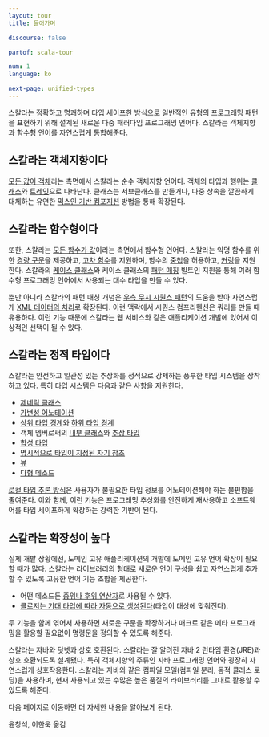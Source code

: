 ```yaml
---
layout: tour
title: 들어가며

discourse: false

partof: scala-tour

num: 1
language: ko

next-page: unified-types
---
```


스칼라는 정확하고 명쾌하며 타입 세이프한 방식으로 일반적인 유형의 프로그래밍 패턴을 표현하기 위해 설계된 새로운 다중 패러다임 프로그래밍 언어다. 스칼라는 객체지향과 함수형 언어를 자연스럽게 통합해준다.

## 스칼라는 객체지향이다 ##
[모든 값이 객체](unified-types.html)라는 측면에서 스칼라는 순수 객체지향 언어다. 객체의 타입과 행위는 [클래스](classes.html)와 [트레잇](traits.html)으로 나타난다. 클래스는 서브클래스를 만들거나, 다중 상속을 깔끔하게 대체하는 유연한 [믹스인 기반 컴포지션](mixin-class-composition.html) 방법을 통해 확장된다.

## 스칼라는 함수형이다 ##
또한, 스칼라는 [모든 함수가 값](unified-types.html)이라는 측면에서 함수형 언어다. 스칼라는 익명 함수를 위한 [경량 구문](anonymous-function-syntax.html)을 제공하고, [고차 함수](higher-order-functions.html)를 지원하며, 함수의 [중첩](nested-functions.html)을 허용하고, [커링](currying.html)을 지원한다. 스칼라의 [케이스 클래스](case-classes.html)와 케이스 클래스의 [패턴 매칭](pattern-matching.html) 빌트인 지원을 통해 여러 함수형 프로그래밍 언어에서 사용되는 대수 타입을 만들 수 있다.

뿐만 아니라 스칼라의 패턴 매칭 개념은 [우측 무시 시퀀스 패턴](regular-expression-patterns.html)의 도움을 받아 자연스럽게 [XML 데이터의 처리](xml-processing.html)로 확장된다. 이런 맥락에서 시퀀스 컴프리헨션은 쿼리를 만들 때 유용하다. 이런 기능 때문에 스칼라는 웹 서비스와 같은 애플리케이션 개발에 있어서 이상적인 선택이 될 수 있다.

## 스칼라는 정적 타입이다 ##
스칼라는 안전하고 일관성 있는 추상화를 정적으로 강제하는 풍부한 타입 시스템을 장착하고 있다. 특히 타입 시스템은 다음과 같은 사항을 지원한다.

* [제네릭 클래스](generic-classes.html)
* [가변성 어노테이션](variances.html)
* [상위 타입 경계](upper-type-bounds.html)와 [하위 타입 경계](lower-type-bounds.html)
* 객체 멤버로써의 [내부 클래스](inner-classes.html)와 [추상 타입](abstract-types.html)
* [합성 타입](compound-types.html)
* [명시적으로 타입이 지정된 자기 참조](self-types.html)
* [뷰](views.html)
* [다형 메소드](polymorphic-methods.html)

[로컬 타입 추론 방식](local-type-inference.html)은 사용자가 불필요한 타입 정보를 어노테이션해야 하는 불편함을 줄여준다. 이와 함께, 이런 기능은 프로그래밍 추상화를 안전하게 재사용하고 소프트웨어를 타입 세이프하게 확장하는 강력한 기반이 된다.

## 스칼라는 확장성이 높다 ##
실제 개발 상황에선, 도메인 고유 애플리케이션의 개발에 도메인 고유 언어 확장이 필요할 때가 많다. 스칼라는 라이브러리의 형태로 새로운 언어 구성을 쉽고 자연스럽게 추가할 수 있도록 고유한 언어 기능 조합을 제공한다.

* 어떤 메소드든 [중위나 후위 연산자](operators.html)로 사용될 수 있다.
* [클로저는 기대 타입에 따라 자동으로 생성된다](automatic-closures.html)(타입이 대상에 맞춰진다).

두 기능을 함께 엮어서 사용하면 새로운 구문을 확장하거나 매크로 같은 메타 프로그래밍을 활용할 필요없이 명령문을 정의할 수 있도록 해준다.

스칼라는 자바와 닷넷과 상호 호환된다.
스칼라는 잘 알려진 자바 2 런타임 환경(JRE)과 상호 호환되도록 설계됐다. 특히 객체지향의 주류인 자바 프로그래밍 언어와 굉장히 자연스럽게 상호작용한다. 스칼라는 자바와 같은 컴파일 모델(컴파일 분리, 동적 클래스 로딩)을 사용하며, 현재 사용되고 있는 수많은 높은 품질의 라이브러리를 그대로 활용할 수 있도록 해준다.

다음 페이지로 이동하면 더 자세한 내용을 알아보게 된다.

윤창석, 이한욱 옮김
